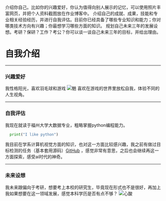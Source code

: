 介绍你自己。比如你的兴趣爱好，你认为值得向别人展示的记忆，可以使用照片丰富网页，并把个人资料截图放在作业博客中。
介绍自己的成就、成果，技能和专业相关经验经历，并进行自我评估。目前你已经具备了哪些专业知识和能力；你对哪类技术方向有兴趣；你最想学习哪些方面的知识。
规划自己未来三年的发展设想。考研？保研？工作？考公？你可以谈一谈自己未来三年的目标，并给出理由。

# 自我介绍  
---
### 兴趣爱好
我性格阳光，喜欢羽毛球和游戏
![魈](https://upload-bbs.miyoushe.com/upload/2023/01/29/292644425/c9094df40fa9788a7091bead5d2c6a86_5369475366842771043.png?x-oss-process=image/auto-orient,0/interlace,1/format,png)
喜欢在游戏的世界里放松自我，体验不同的人生视角。
***
### 自我评估
我现在就读于福州大学大数据专业，粗略掌握python编程能力。
```python
  print("I like python")
```
我目前在学系计算机视觉方面的知识，也对这一方面比较感兴趣，我之前有做过目标检测的任务（基本套用源码）[GitHub](https://github.com/acedia7/YOLOv5-transformer-CBMA)
，感觉非常有意思，之后也会继续再这一方面探索，感受ai时代的神奇。
***
### 未来设想
我未来跟偏向于考研，想要考上本校的研究生，毕竟现在形式也不是很好，再加上我如果想要在这一领域发展，感觉本科学历是否有点不够？
![心酸](https://th.bing.com/th/id/OIP.g4PyFgTVo-QsmCwyrBstlAAAAA?rs=1&pid=ImgDetMain)
